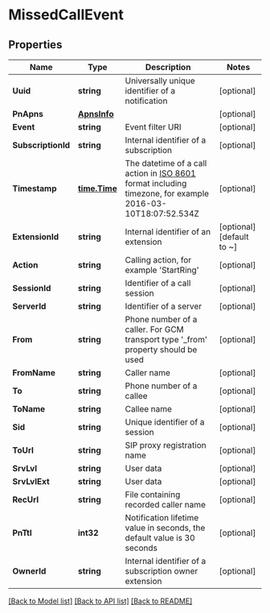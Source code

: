 # MissedCallEvent

## Properties

Name | Type | Description | Notes
------------ | ------------- | ------------- | -------------
**Uuid** | **string** | Universally unique identifier of a notification | [optional] 
**PnApns** | [**ApnsInfo**](APNSInfo.md) |  | [optional] 
**Event** | **string** | Event filter URI | [optional] 
**SubscriptionId** | **string** | Internal identifier of a subscription | [optional] 
**Timestamp** | [**time.Time**](time.Time.md) | The datetime of a call action in [ISO 8601](https://en.wikipedia.org/wiki/ISO_8601) format including timezone, for example 2016-03-10T18:07:52.534Z | [optional] 
**ExtensionId** | **string** | Internal identifier of an extension | [optional] [default to ~]
**Action** | **string** | Calling action, for example &#39;StartRing&#39; | [optional] 
**SessionId** | **string** | Identifier of a call session | [optional] 
**ServerId** | **string** | Identifier of a server | [optional] 
**From** | **string** | Phone number of a caller. For GCM transport type &#39;_from&#39; property should be used | [optional] 
**FromName** | **string** | Caller name | [optional] 
**To** | **string** | Phone number of a callee | [optional] 
**ToName** | **string** | Callee name | [optional] 
**Sid** | **string** | Unique identifier of a session | [optional] 
**ToUrl** | **string** | SIP proxy registration name | [optional] 
**SrvLvl** | **string** | User data | [optional] 
**SrvLvlExt** | **string** | User data | [optional] 
**RecUrl** | **string** | File containing recorded caller name | [optional] 
**PnTtl** | **int32** | Notification lifetime value in seconds, the default value is 30 seconds | [optional] 
**OwnerId** | **string** | Internal identifier of a subscription owner extension | [optional] 

[[Back to Model list]](../README.md#documentation-for-models) [[Back to API list]](../README.md#documentation-for-api-endpoints) [[Back to README]](../README.md)


